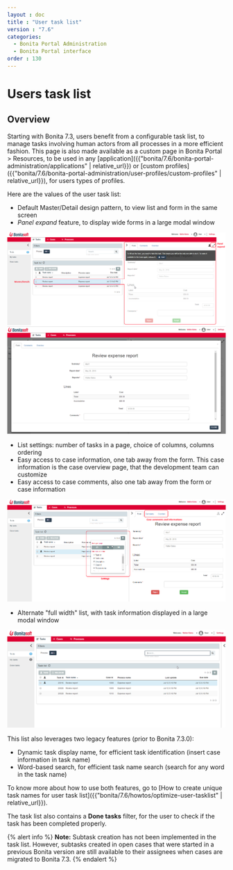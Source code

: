 ```yaml
---
layout : doc
title : "User task list"
version : "7.6"
categories:
  - Bonita Portal Administration
  - Bonita Portal interface
order : 130
---
```

# Users task list

## Overview

Starting with Bonita 7.3, users benefit from a configurable task list, to manage tasks involving human actors from all processes in a more efficient fashion.
This page is also made available as a custom page in Bonita Portal > Resources, to be used in any [application]({{"bonita/7.6/bonita-portal-administration/applications" | relative_url}}) or [custom profiles]({{"bonita/7.6/bonita-portal-administration/user-profiles/custom-profiles" | relative_url}}), for users types of profiles.

Here are the values of the user task list:

- Default Master/Detail design pattern, to view list and form in the same screen
- _Panel expand_ feature, to display wide forms in a large modal window

![](images/tasklist-elements.png)<!--{.img-responsive .img-thumbnail}-->
![](images/tasklist-popup.png)<!--{.img-responsive .img-thumbnail}-->

- List settings: number of tasks in a page, choice of columns, columns ordering
- Easy access to case information, one tab away from the form. This case information is the case overview page, that the development team can customize
- Easy access to case comments, also one tab away from the form or case information

![](images/tasklist-settings-and-tabs.png)<!--{.img-responsive .img-thumbnail}-->

- Alternate "full width" list, with task information displayed in a large modal window

![](images/tasklist-fullpage.png)<!--{.img-responsive .img-thumbnail}-->

This list also leverages two legacy features (prior to Bonita 7.3.0):
- Dynamic task display name, for efficient task identification (insert case information in task name)
- Word-based search, for efficient task name search (search for any word in the task name)

To know more about how to use both features, go to [How to create unique task names for user task list]({{"bonita/7.6/howtos/optimize-user-tasklist" | relative_url}}).

The task list also contains a **Done tasks** filter, for the user to check if the task has been completed properly.

{% alert info %}
**Note:** Subtask creation has not been implemented in the task list. However, subtasks created in open cases that were started in a previous Bonita version are still available to their assignees when cases are migrated to Bonita 7.3.
{% endalert %}
